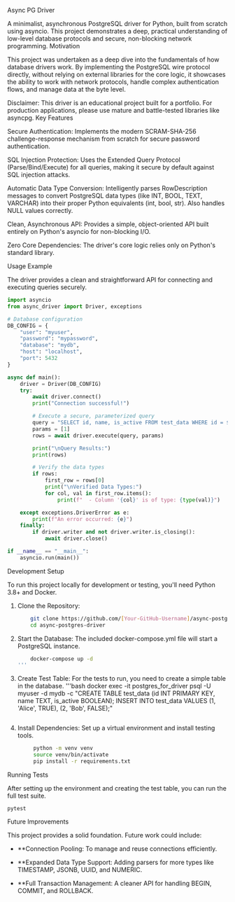 Async PG Driver

A minimalist, asynchronous PostgreSQL driver for Python, built from scratch using asyncio. This project demonstrates a deep, practical understanding of low-level database protocols and secure, non-blocking network programming.
Motivation

This project was undertaken as a deep dive into the fundamentals of how database drivers work. By implementing the PostgreSQL wire protocol directly, without relying on external libraries for the core logic, it showcases the ability to work with network protocols, handle complex authentication flows, and manage data at the byte level.

Disclaimer: This driver is an educational project built for a portfolio. For production applications, please use mature and battle-tested libraries like asyncpg.
Key Features

Secure Authentication: Implements the modern SCRAM-SHA-256 challenge-response mechanism from scratch for secure password authentication.

SQL Injection Protection: Uses the Extended Query Protocol (Parse/Bind/Execute) for all queries, making it secure by default against SQL injection attacks.

Automatic Data Type Conversion: Intelligently parses RowDescription messages to convert PostgreSQL data types (like INT, BOOL, TEXT, VARCHAR) into their proper Python equivalents (int, bool, str). Also handles NULL values correctly.

Clean, Asynchronous API: Provides a simple, object-oriented API built entirely on Python's asyncio for non-blocking I/O.

Zero Core Dependencies: The driver's core logic relies only on Python's standard library.

Usage Example

The driver provides a clean and straightforward API for connecting and executing queries securely.
```python
import asyncio
from async_driver import Driver, exceptions

# Database configuration
DB_CONFIG = {
    "user": "myuser",
    "password": "mypassword",
    "database": "mydb",
    "host": "localhost",
    "port": 5432
}

async def main():
    driver = Driver(DB_CONFIG)
    try:
        await driver.connect()
        print("Connection successful!")

        # Execute a secure, parameterized query
        query = "SELECT id, name, is_active FROM test_data WHERE id = $1;"
        params = [1]
        rows = await driver.execute(query, params)

        print("\nQuery Results:")
        print(rows)

        # Verify the data types
        if rows:
            first_row = rows[0]
            print("\nVerified Data Types:")
            for col, val in first_row.items():
                print(f"  - Column '{col}' is of type: {type(val)}")

    except exceptions.DriverError as e:
        print(f"An error occurred: {e}")
    finally:
        if driver.writer and not driver.writer.is_closing():
            await driver.close()

if __name__ == "__main__":
    asyncio.run(main())
```
Development Setup

To run this project locally for development or testing, you'll need Python 3.8+ and Docker.

1. Clone the Repository:
    ```bash
        git clone https://github.com/[Your-GitHub-Username]/async-postgres-driver.git
        cd async-postgres-driver
    ```
2. Start the Database:
   The included docker-compose.yml file will start a PostgreSQL instance.
    ```bash
        docker-compose up -d
    '''

3. Create Test Table:
   For the tests to run, you need to create a simple table in the database. 
    '''bash
        docker exec -it postgres_for_driver psql -U myuser -d mydb -c "CREATE TABLE test_data (id INT PRIMARY KEY, name TEXT, is_active BOOLEAN); INSERT INTO test_data VALUES (1, 'Alice', TRUE), (2, 'Bob', FALSE);"
    ```

4. Install Dependencies:
   Set up a virtual environment and install testing tools.
   ```bash
        python -m venv venv
        source venv/bin/activate
        pip install -r requirements.txt
   ```

Running Tests

After setting up the environment and creating the test table, you can run the full test suite.

    pytest

Future Improvements

This project provides a solid foundation. Future work could include:

* **Connection Pooling: To manage and reuse connections efficiently.

* **Expanded Data Type Support: Adding parsers for more types like TIMESTAMP, JSONB, UUID, and NUMERIC.

* **Full Transaction Management: A cleaner API for handling BEGIN, COMMIT, and ROLLBACK.
